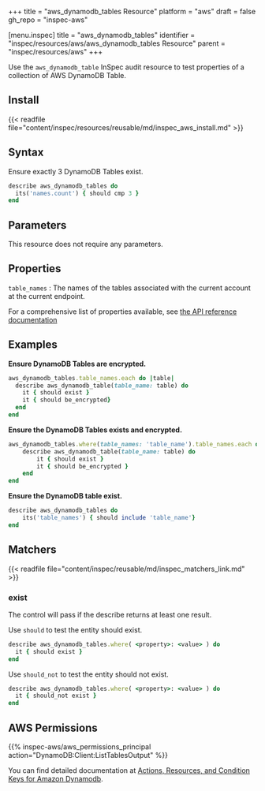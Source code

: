 +++
title = "aws_dynamodb_tables Resource"
platform = "aws"
draft = false
gh_repo = "inspec-aws"

[menu.inspec]
title = "aws_dynamodb_tables"
identifier = "inspec/resources/aws/aws_dynamodb_tables Resource"
parent = "inspec/resources/aws"
+++

Use the `aws_dynamodb_table` InSpec audit resource to test properties of a collection of AWS DynamoDB Table.

## Install

{{< readfile file="content/inspec/resources/reusable/md/inspec_aws_install.md" >}}

## Syntax

 Ensure exactly 3 DynamoDB Tables exist.

```ruby
describe aws_dynamodb_tables do
  its('names.count') { should cmp 3 }
end
```

## Parameters

This resource does not require any parameters.

## Properties

`table_names`
: The names of the tables associated with the current account at the current endpoint.


For a comprehensive list of properties available, see [the API reference documentation](https://docs.aws.amazon.com/amazondynamodb/latest/APIReference/API_ListTables.html)

## Examples

**Ensure DynamoDB Tables are encrypted.**

```ruby
aws_dynamodb_tables.table_names.each do |table|
  describe aws_dynamodb_table(table_name: table) do
    it { should exist }
    it { should be_encrypted}
  end
end
```

**Ensure the DynamoDB Tables exists and encrypted.**

```ruby
aws_dynamodb_tables.where(table_names: 'table_name').table_names.each do |table|
    describe aws_dynamodb_table(table_name: table) do
        it { should exist }
        it { should be_encrypted }
    end
end
```

**Ensure the DynamoDB table exist.**

```ruby
describe aws_dynamodb_tables do
    its('table_names') { should include 'table_name'}
end
```

## Matchers

{{< readfile file="content/inspec/reusable/md/inspec_matchers_link.md" >}}

### exist

The control will pass if the describe returns at least one result.

Use `should` to test the entity should exist.

```ruby
describe aws_dynamodb_tables.where( <property>: <value> ) do
  it { should exist }
end
```

Use `should_not` to test the entity should not exist.

```ruby
describe aws_dynamodb_tables.where( <property>: <value> ) do
  it { should_not exist }
end
```

## AWS Permissions

{{% inspec-aws/aws_permissions_principal action="DynamoDB:Client:ListTablesOutput" %}}

You can find detailed documentation at [Actions, Resources, and Condition Keys for Amazon Dynamodb](https://docs.aws.amazon.com/IAM/latest/UserGuide/list_amazondynamodb.html).

